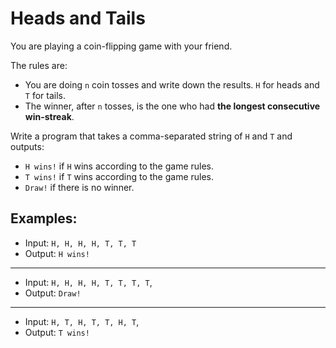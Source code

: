 # Heads and Tails

You are playing a coin-flipping game with your friend.

The rules are:

* You are doing `n` coin tosses and write down the results. `H` for heads and `T` for tails.
* The winner, after `n` tosses, is the one who had **the longest consecutive win-streak**.

Write a program that takes a comma-separated string of `H` and `T` and outputs:

* `H wins!` if `H` wins according to the game rules.
* `T wins!` if `T` wins according to the game rules.
* `Draw!` if there is no winner.


## Examples:

* Input: `H, H, H, H, T, T, T`
* Output: `H wins!`

----

* Input: `H, H, H, H, T, T, T, T`,
* Output: `Draw!`

----

* Input: `H, T, H, T, T, H, T`,
* Output: `T wins!`
